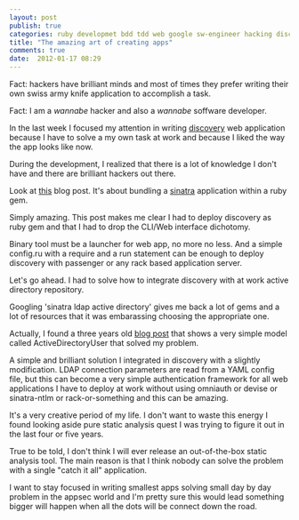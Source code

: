 ```yaml
---
layout: post
publish: true
categories: ruby developmet bdd tdd web google sw-engineer hacking discovery
title: "The amazing art of creating apps"
comments: true
date:  2012-01-17 08:29
---
```


Fact: hackers have brilliant minds and most of times they prefer writing
their own swiss army knife application to accomplish a task.

Fact: I am a _wannabe_ hacker and also a _wannabe_ soffware developer.

In the last week I focused my attention in writing [discovery]('https://github.com/thesp0nge/discovery')
web application because I have to solve a my own task at work and because I
liked the way the app looks like now.

During the development, I realized that there is a lot of knowledge I don't
have and there are brilliant hackers out there.

Look at
[this]('http://florianhanke.com/blog/2011/02/02/running-sinatra-inside-a-gem.html')
blog post. It's about bundling a [sinatra]('http://www.sinatrarb.org')
application within a ruby gem.

Simply amazing. This post makes me clear I had to deploy discovery as ruby
gem and that I had to drop the CLI/Web interface dichotomy.

Binary tool must be a launcher for web app, no more no less. And a simple
config.ru with a require and a run statement can be enough to deploy
discovery with passenger or any rack based application server.

Let's go ahead. I had to solve how to integrate discovery with at work active
directory repository.

Googling 'sinatra ldap active directory' gives me back a lot of gems and a
lot of resources that it was embarassing choosing the appropriate one.

Actually, I found a three years old [blog post]('http://metautonomo.us/2008/04/04/simplified-active-directory-authentication/')
that shows a very simple model called ActiveDirectoryUser that solved my
problem.

A simple and brilliant solution I integrated in discovery with a slightly
modification. LDAP connection parameters are read from a YAML config file,
but this can become a very simple authentication framework for all web
applications I have to deploy at work without using omniauth or devise or
sinatra-ntlm or rack-or-something and this can be amazing.

It's a very creative period of my life. I don't want to waste this energy I
found looking aside pure static analysis quest I was trying to figure it out
in the last four or five years.

True to be told, I don't think I will ever release an out-of-the-box static
analysis tool. The main reason is that I think nobody can solve the problem
with a single "catch it all" application.

I want to stay focused in writing smallest apps solving small day by day
problem in the appsec world and I'm pretty sure this would lead something
  bigger will happen when all the dots will be connect down the road.
